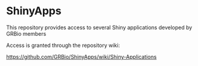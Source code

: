 # ShinyApps
This repository provides access to several Shiny applications developed by GRBio members

Access is granted through the repository wiki:

https://github.com/GRBio/ShinyApps/wiki/Shiny-Applications
